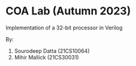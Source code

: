 # COA Lab (Autumn 2023)
Implementation of a 32-bit processor in Verilog

By:
1. Sourodeep Datta (21CS10064)
2. Mihir Mallick (21CS30031)
